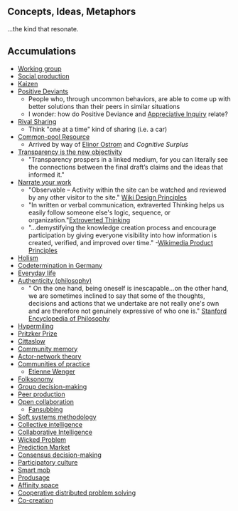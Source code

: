 ## Concepts, Ideas, Metaphors

...the kind that resonate.

## Accumulations

+ [Working group](https://en.wikipedia.org/wiki/Working_group)
+ [Social production](https://en.wikipedia.org/wiki/Commons-based_peer_production)
+ [Kaizen](https://en.wikipedia.org/wiki/Kaizen)
+ [Positive Deviants](https://en.wikipedia.org/wiki/Positive_deviance)
  + People who, through uncommon behaviors, are able to come up with better solutions than their peers in similar situations
  + I wonder: how do Positive Deviance and [Appreciative Inquiry](https://en.wikipedia.org/wiki/Appreciative_inquiry) relate?
+ [Rival Sharing](https://books.google.com/books?id=PjeTO822t_4C&pg=PT79&lpg=PT79&dq=%22rival+sharing%22&source=bl&ots=7cQRieJ6oD&sig=g9r6DzQmzZEm5ABBhf4UnUiukT4&hl=en&sa=X&ved=2ahUKEwiZpO-mtp_dAhW5CTQIHaopCi4Q6AEwBHoECAUQAQ#v=onepage&q=%22rival%20sharing%22&f=false)
  + Think "one at a time" kind of sharing (i.e. a car)
+ [Common-pool Resource](https://en.wikipedia.org/wiki/Common-pool_resource)
  + Arrived by way of [Elinor Ostrom](https://en.wikipedia.org/wiki/Elinor_Ostrom) and *Cognitive Surplus*
+ [Transparency is the new objectivity](http://www.hyperorg.com/blogger/2009/07/19/transparency-is-the-new-objectivity/)
  + "Transparency prospers in a linked medium, for you can literally see the connections between the final draft’s claims and the ideas that informed it."
+ [Narrate your work](http://scripting.com/stories/2009/08/09/narrateYourWork.html)
  + "Observable – Activity within the site can be watched and reviewed by any other visitor to the site." [Wiki Design Principles](http://wiki.c2.com/?WikiDesignPrinciples)
  + "In written or verbal communication, extraverted Thinking helps us easily follow someone else's logic, sequence, or organization."[Extroverted Thinking](http://www.cognitiveprocesses.com/Cognitive-Functions/Extraverted-Thinking.cfm)
  + "...demystifying the knowledge creation process and encourage participation by giving everyone visibility into how information is created, verified, and improved over time." -[Wikimedia Product Principles](https://www.mediawiki.org/wiki/Product_Principles)
+ [Holism](https://en.wikipedia.org/wiki/Holism)
+ [Codetermination in Germany](https://en.wikipedia.org/wiki/Codetermination_in_Germany)
+ [Everyday life](https://en.wikipedia.org/wiki/Everyday_life)
+ [Authenticity (philosophy)](https://en.wikipedia.org/wiki/Authenticity_(philosophy))
  + " On the one hand, being oneself is inescapable...on the other hand, we are sometimes inclined to say that some of the thoughts, decisions and actions that we undertake are not really one's own and are therefore not genuinely expressive of who one is." [Stanford Encyclopedia of Philosophy](https://plato.stanford.edu/entries/authenticity/)
+ [Hypermiling](https://en.wikipedia.org/wiki/Hypermiling)
+ [Pritzker Prize](https://en.wikipedia.org/wiki/Pritzker_Architecture_Prize)
+ [Cittaslow](https://en.wikipedia.org/wiki/Cittaslow)
+ [Community memory](https://en.wikipedia.org/wiki/Community_Memory)
+ [Actor-network theory](https://en.wikipedia.org/wiki/Actor%E2%80%93network_theory)
+ [Communities of practice](https://en.wikipedia.org/wiki/Community_of_practice)
  + [Etienne Wenger](https://en.wikipedia.org/wiki/%C3%89tienne_Wenger)
+ [Folksonomy](https://en.wikipedia.org/wiki/Folksonomy)
+ [Group decision-making](https://en.wikipedia.org/wiki/Group_decision-making)
+ [Peer production](https://en.wikipedia.org/wiki/Peer_production)
+ [Open collaboration](https://en.wikipedia.org/wiki/Open_collaboration)
  + [Fansubbing](https://en.wikipedia.org/wiki/Fansub)
+ [Soft systems methodology](https://en.wikipedia.org/wiki/Soft_systems_methodology)
+ [Collective intelligence](https://en.wikipedia.org/wiki/Collective_intelligence)
+ [Collaborative Intelligence](https://en.wikipedia.org/wiki/Collaborative_intelligence)
+ [Wicked Problem](https://en.wikipedia.org/wiki/Wicked_problem)
+ [Prediction Market](https://en.wikipedia.org/wiki/Prediction_market)
+ [Consensus decision-making](https://en.wikipedia.org/wiki/Consensus_decision-making)
+ [Participatory culture](https://en.wikipedia.org/wiki/Participatory_culture)
+ [Smart mob](https://en.wikipedia.org/wiki/Smart_mob)
+ [Produsage](https://en.wikipedia.org/wiki/Produsage)
+ [Affinity space](https://en.wikipedia.org/wiki/Affinity_space)
+ [Cooperative distributed problem solving](https://en.wikipedia.org/wiki/Cooperative_distributed_problem_solving)
+ [Co-creation](https://en.wikipedia.org/wiki/Co-creation)
